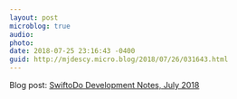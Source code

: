 ```yaml
---
layout: post
microblog: true
audio: 
photo: 
date: 2018-07-25 23:16:43 -0400
guid: http://mjdescy.micro.blog/2018/07/26/031643.html
---
```

Blog post: [SwiftoDo Development Notes, July 2018](https://mjdescy.me/2018/07/25/swiftodo-development-notes-july-2018/)
